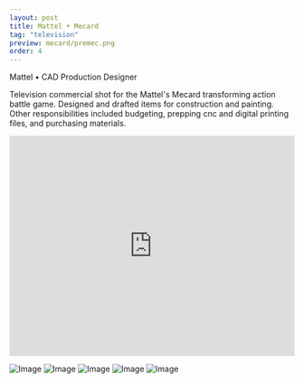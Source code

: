 ```yaml
---
layout: post
title: Mattel • Mecard
tag: "television"
preview: mecard/premec.png
order: 4
---
```

Mattel • CAD Production Designer

Television commercial shot for the Mattel's Mecard transforming action battle game. Designed and drafted items for construction and painting. Other responsibilities included budgeting, prepping cnc and digital printing files, and purchasing materials.

<div class="video-container"><iframe src="https://www.youtube.com/embed/bBsN3Q2vW_o?showinfo=0&rel=0" allowfullscreen="" frameborder="0" width="100%" height="390"></iframe></div>


![Image](1mec.png)
![Image](2mec.png)
![Image](3mec.png)
![Image](4mec.png)
![Image](5mec.png)
